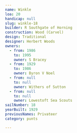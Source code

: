 ```yaml
---
name: Winkle
loa: 20
handicap: null
slug: winkle-18
builder: R Southgate of Horning
construction: Wood (Carvel)
design: Traditional
designer: Herbert Woods
owners:
  - from: 1986
    to: 1995
    owner: S Bracey
  - from: 1929
    to: 1986
    owner: Byron V Noel
  - from: null
    to: null
    owner: Withers of Sutton
  - from: null
    to: null
    owner: Lowestoft Sea Scouts
sailNumber: 18
yearBuilt: 1929
previousNames: Privateer
category: punts

---
```

